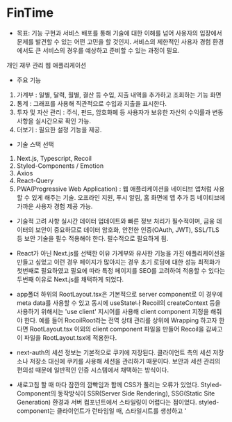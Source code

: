 # FinTime

- 목표: 기능 구현과 서비스 배포를 통해 기술에 대한 이해를 넘어 사용자의 입장에서 문제를 발견할 수 있는 어떤 고민을 할 것인지.
  서비스의 제한적인 사용자 경험 환경에서도 큰 서비스의 경우를 예상하고 준비할 수 있는 과정이 필요.

개인 재무 관리 웹 애플리케이션

- 주요 기능

1. 가계부 :
   일별, 달력, 월별, 결산 등 수입, 지출 내역을 추가하고 조회하는 기능 화면
2. 통계 :
   그래프를 사용해 직관적으로 수입과 지출을 표시한다.
3. 투자 및 자산 관리 :
   주식, 펀드, 암호화폐 등 사용자가 보유한 자산의 수익률과 변동 사항을 실시간으로 확인 가능.
4. 더보기 :
   필요한 설정 기능을 제공.

- 기술 스택 선택

1. Next.js, Typescript, Recoil
2. Styled-Components / Emotion
3. Axios
4. React-Query
5. PWA(Progressive Web Application) : 웹 애플리케이션을 네이티브 앱처럼 사용할 수 있게
   해주는 기술. 오프라인 지원, 푸시 알림, 홈 화면에 앱 추가 등 네이티브에 가까운 사용자 경험 제공 가능.

- 기술적 고려 사항
  실시간 데이터 업데이트와 빠른 정보 처리가 필수적이며, 금융 데이터의 보안이 중요하므로 데이터 암호화, 안전한 인증(OAuth, JWT), SSL/TLS 등 보안 기술을 필수 적용해야 한다.
  필수적으로 필요하게 됨.

- React가 아닌 Next.js를 선택한 이유
  가계부와 유사한 기능을 가진 애플리케이션을 만들고 싶었고 이런 경우 페이지가 많아지는 경우 초기 로딩에 대한 성능 최적화가 첫번째로 필요하였고 필요에 따라 특정 페이지를 SEO를 고려하여
  적용할 수 있다는 두번째 이유로 Next.js를 채택하게 되었다.

- app폴더 하위의 RootLayout.tsx은 기본적으로 server component로 이 경우에 meta data를 사용할 수 있고 동시에 useState나 Recoil의 createContext 등을 사용하기 위해서는 'use client' 지시어를 사용해 client component 지정을 해줘야 한다. 예를 들어 RocoilRoot라는 전역 상태 관리를 상위에 Wrapping 하고자 한다면 RootLayout.tsx 이외의 client component 파일을 만들어 Recoil을 감싸고 이 파일을 RootLayout.tsx에 적용한다.

- next-auth의 세션 정보는 기본적으로 쿠키에 저장된다. 클라이언트 측의 세션 저장소나 저장소 대신에 쿠키를 사용해 세션을 관리하기 때문이다. 보안과 세션 관리의 편의성 때문에 일반적인 인증 시스템에서 채택하는 방식이다.

- 새로고침 할 때 마다 잠깐의 깜빡임과 함께 CSS가 풀리는 오류가 있었다.
  Styled-Component의 동작방식이 SSR(Server Side Rendering), SSG(Static Site Generation) 환경과 서버 컴포넌트에서 스타일링이 어렵다는 점이었다.
  styled-component는 클라이언트가 런타임일 때, 스타일시트를 생성하고 '<style/>' 요소로 DOM에 주입한다. 프로젝트가 실행 중일 때 DOM요소에 주입되는 것이다. 서버사이드에서 동작하게 된다면 서버에서 HTML이 생성되고 style은 클라이언트 런타임 때 생성되고 주입되므로 잠깐의 시간동안 깜빡임이 존재하는 것이다.

- 브라우저에서 JWT Verification Error: JsonWebTokenError: jwt malformed 에러가 발생하는 이유는, NextAuth에서 기본적으로 생성된 암호화된(Encrypted) 세션 토큰을 직접 jwt.verify()로 검증할 수 없기 때문이다. NextAuth는 next-auth.session-token이라는 암호화된 토큰을 사용한다. 이 토큰은 JWT가 아닌 JWE(JSON Web Encryption) 형식으로, 암호화가 적용되어 있으며 jsonwebtoken 라이브러리로는 직접 검증할 수 없다.

- 서버 컴포넌트의 fetch data를 props를 통해 클라이언트 컴포넌트로 넘겨주려 할 때 data에 undefined가 나타나 이 문제를 해결하는데 오랜 시간이 걸렸으나 해결할 수 있던 방법은 서버 컴포넌트는 layout.tsx, 클라이언트는 page.tsx 파일을 사용해야 한다. 반대로 사용하고 있었던 것...
